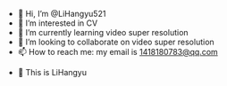 - 👋 Hi, I’m @LiHangyu521
- 👀 I’m interested in CV
- 🌱 I’m currently learning video super resolution
- 💞️ I’m looking to collaborate on video super resolution
- 📫 How to reach me: my email is 1418180783@qq.com

<!---
LiHangyu521/LiHangyu521 is a ✨ special ✨ repository because its `README.md` (this file) appears on your GitHub profile.
You can click the Preview link to take a look at your changes.
--->
- 👋 This is LiHangyu  
